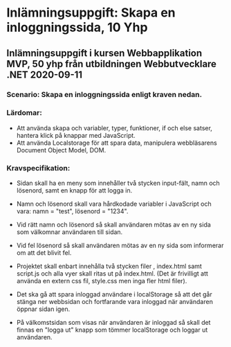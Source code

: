 # Inlämningsuppgift: Skapa en inloggningssida, 10 Yhp
## Inlämningsuppgift i kursen Webbapplikation MVP, 50 yhp från utbildningen Webbutvecklare .NET 2020-09-11 

### Scenario: Skapa en inloggningssida enligt kraven nedan.

### Lärdomar: 
* Att använda skapa och variabler, typer, funktioner, if och else satser, hantera klick på knappar med JavaScript.
* Att använda Localstorage för att spara data, manipulera webbläsarens Document Object Model, DOM.

### Kravspecifikation:
* Sidan skall ha en meny som innehåller två stycken input-fält, namn och lösenord, samt en knapp för att logga in.

* Namn och lösenord skall vara hårdkodade variabler i JavaScript och vara: namn = "test", lösenord = "1234".

* Vid rätt namn och lösenord så skall användaren mötas av en ny sida som välkomnar användaren till sidan.

* Vid fel lösenord så skall användaren mötas av en ny sida som informerar om att det blivit fel.

* Projektet skall enbart innehålla två stycken filer , index.html samt script.js och alla vyer skall ritas ut på index.html. (Det är frivilligt att använda en extern css fil, style.css men inga fler html filer).

* Det ska gå att spara inloggad användare i localStorage så att det går stänga ner webbsidan och fortfarande vara inloggad när användaren öppnar sidan igen.

* På välkomstsidan som visas när användaren är inloggad så skall det finnas en "logga ut" knapp som tömmer localStorage och loggar ut användaren.